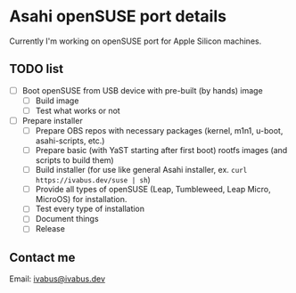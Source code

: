 # Asahi openSUSE port details

Currently I'm working on openSUSE port for Apple Silicon machines.

## TODO list

- [ ] Boot openSUSE from USB device with pre-built (by hands) image
  - [ ] Build image
  - [ ] Test what works or not
- [ ] Prepare installer
  - [ ] Prepare OBS repos with necessary packages (kernel, m1n1, u-boot, asahi-scripts, etc.)
  - [ ] Prepare basic (with YaST starting after first boot) rootfs images (and scripts to build them)
  - [ ] Build installer (for use like general Asahi installer, ex. `curl https://ivabus.dev/suse | sh`)
  - [ ] Provide all types of openSUSE (Leap, Tumbleweed, Leap Micro, MicroOS) for installation.
  - [ ] Test every type of installation
  - [ ] Document things
  - [ ] Release

## Contact me

Email: <ivabus@ivabus.dev>
